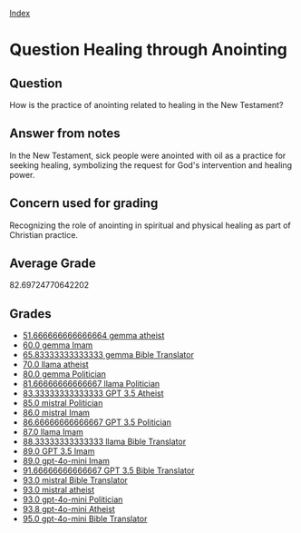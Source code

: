 
[Index](../../index.md)
# Question Healing through Anointing
## Question
How is the practice of anointing related to healing in the New Testament?

## Answer from notes
In the New Testament, sick people were anointed with oil as a practice for seeking healing, symbolizing the request for God's intervention and healing power.

## Concern used for grading
Recognizing the role of anointing in spiritual and physical healing as part of Christian practice.

## Average Grade
82.69724770642202

## Grades
 * [51.666666666666664 gemma atheist](../answers/gemma_atheist/Healing_through_Anointing.md)
 * [60.0 gemma Imam](../answers/gemma_Imam/Healing_through_Anointing.md)
 * [65.83333333333333 gemma Bible Translator](../answers/gemma_Bible_Translator/Healing_through_Anointing.md)
 * [70.0 llama atheist](../answers/llama_atheist/Healing_through_Anointing.md)
 * [80.0 gemma Politician](../answers/gemma_Politician/Healing_through_Anointing.md)
 * [81.66666666666667 llama Politician](../answers/llama_Politician/Healing_through_Anointing.md)
 * [83.33333333333333 GPT 3.5 Atheist](../answers/GPT_3.5_Atheist/Healing_through_Anointing.md)
 * [85.0 mistral Politician](../answers/mistral_Politician/Healing_through_Anointing.md)
 * [86.0 mistral Imam](../answers/mistral_Imam/Healing_through_Anointing.md)
 * [86.66666666666667 GPT 3.5 Politician](../answers/GPT_3.5_Politician/Healing_through_Anointing.md)
 * [87.0 llama Imam](../answers/llama_Imam/Healing_through_Anointing.md)
 * [88.33333333333333 llama Bible Translator](../answers/llama_Bible_Translator/Healing_through_Anointing.md)
 * [89.0 GPT 3.5 Imam](../answers/GPT_3.5_Imam/Healing_through_Anointing.md)
 * [89.0 gpt-4o-mini Imam](../answers/gpt-4o-mini_Imam/Healing_through_Anointing.md)
 * [91.66666666666667 GPT 3.5 Bible Translator](../answers/GPT_3.5_Bible_Translator/Healing_through_Anointing.md)
 * [93.0 mistral Bible Translator](../answers/mistral_Bible_Translator/Healing_through_Anointing.md)
 * [93.0 mistral atheist](../answers/mistral_atheist/Healing_through_Anointing.md)
 * [93.0 gpt-4o-mini Politician](../answers/gpt-4o-mini_Politician/Healing_through_Anointing.md)
 * [93.8 gpt-4o-mini Atheist](../answers/gpt-4o-mini_Atheist/Healing_through_Anointing.md)
 * [95.0 gpt-4o-mini Bible Translator](../answers/gpt-4o-mini_Bible_Translator/Healing_through_Anointing.md)

